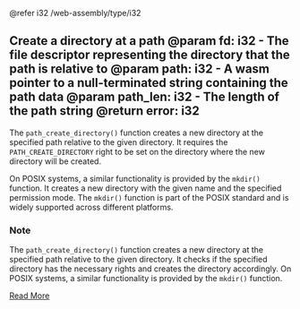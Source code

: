 @refer i32 /web-assembly/type/i32

Create a directory at a path
@param fd: i32 - The file descriptor representing the directory that the path is relative to
@param path: i32 - A wasm pointer to a null-terminated string containing the path data
@param path_len: i32 - The length of the path string
@return error: i32
---

The `path_create_directory()` function creates a new directory at the specified path relative to the given directory. It requires the `PATH_CREATE_DIRECTORY` right to be set on the directory where the new directory will be created.

On POSIX systems, a similar functionality is provided by the `mkdir()` function. It creates a new directory with the given name and the specified permission mode. The `mkdir()` function is part of the POSIX standard and is widely supported across different platforms.

### Note

The `path_create_directory()` function creates a new directory at the specified path relative to the given directory. It checks if the specified directory has the necessary rights and creates the directory accordingly. On POSIX systems, a similar functionality is provided by the `mkdir()` function.

[Read More](https://wasix.org/docs/api-reference/wasi/path_create_directory)
